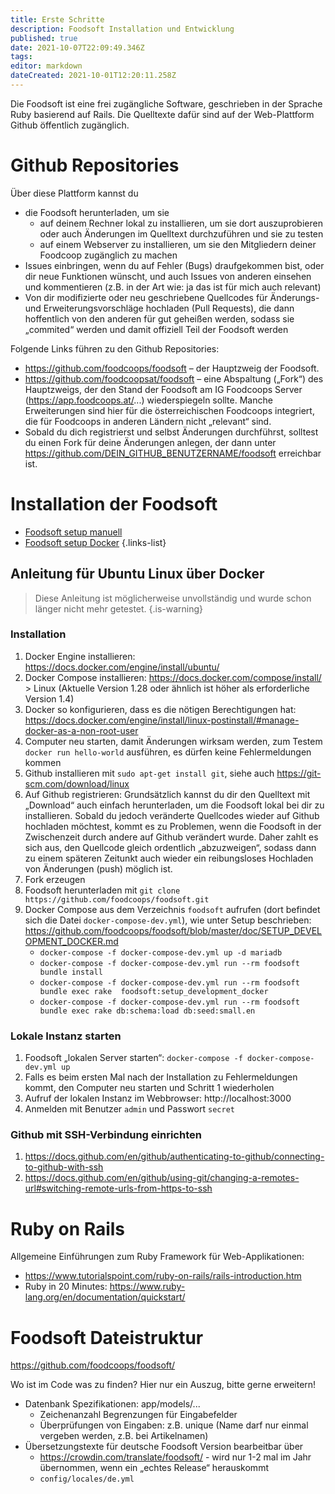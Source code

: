 ```yaml
---
title: Erste Schritte
description: Foodsoft Installation und Entwicklung
published: true
date: 2021-10-07T22:09:49.346Z
tags: 
editor: markdown
dateCreated: 2021-10-01T12:20:11.258Z
---
```


Die Foodsoft ist eine frei zugängliche Software, geschrieben in der Sprache Ruby basierend auf Rails. Die Quelltexte dafür sind auf der Web-Plattform Github öffentlich zugänglich. 

# Github Repositories

Über diese Plattform kannst du 
- die Foodsoft herunterladen, um sie 
  - auf deinem Rechner lokal zu installieren, um sie dort auszuprobieren oder auch Änderungen im Quelltext durchzuführen und sie zu testen
  - auf einem Webserver zu installieren, um sie den Mitgliedern deiner Foodcoop zugänglich zu machen
- Issues einbringen, wenn du auf Fehler (Bugs) draufgekommen bist, oder dir neue Funktionen wünscht, und auch  Issues von anderen einsehen und kommentieren (z.B. in der Art wie: ja das ist für mich auch relevant)
-  Von dir modifizierte oder neu geschriebene Quellcodes für Änderungs- und Erweiterungsvorschläge hochladen (Pull Requests), die dann hoffentlich von den anderen für gut geheißen werden, sodass sie „commited“ werden und damit offiziell Teil der Foodsoft werden

Folgende Links führen zu den Github Repositories:
- https://github.com/foodcoops/foodsoft – der Hauptzweig der Foodsoft.
- https://github.com/foodcoopsat/foodsoft – eine Abspaltung („Fork“) des Hauptzweigs, der den Stand der Foodsoft am IG Foodcoops Server (https://app.foodcoops.at/...) wiederspiegeln sollte. Manche Erweiterungen sind hier für die österreichischen Foodcoops integriert, die für Foodcoops in anderen Ländern nicht „relevant“ sind.
- Sobald du dich registrierst und selbst Änderungen durchführst, solltest du einen Fork für deine Änderungen anlegen, der dann unter https://github.com/DEIN_GITHUB_BENUTZERNAME/foodsoft erreichbar ist.

# Installation der Foodsoft
- [Foodsoft setup manuell](https://github.com/foodcoops/foodsoft/blob/master)
- [Foodsoft setup Docker](https://github.com/foodcoops/foodsoft/blob/master/doc/SETUP_DEVELOPMENT_DOCKER.md)
{.links-list}


## Anleitung für Ubuntu Linux über Docker

> Diese Anleitung ist möglicherweise unvollständig und wurde schon länger nicht mehr getestet.
{.is-warning}


### Installation
1. Docker Engine installieren:  https://docs.docker.com/engine/install/ubuntu/ 
2. Docker Compose installieren: https://docs.docker.com/compose/install/ > Linux (Aktuelle Version 1.28 oder ähnlich ist höher als erforderliche Version 1.4)
3. Docker so konfigurieren, dass es die nötigen Berechtigungen hat: https://docs.docker.com/engine/install/linux-postinstall/#manage-docker-as-a-non-root-user 
4. Computer neu starten, damit Änderungen wirksam werden, zum Testem `docker run hello-world` ausführen, es dürfen keine Fehlermeldungen kommen 
5. Github installieren mit `sudo apt-get install git`, siehe auch https://git-scm.com/download/linux 
6. Auf Github registrieren: Grundsätzlich kannst du dir den Quelltext mit „Download“ auch einfach herunterladen, um die Foodsoft lokal bei dir zu installieren. Sobald du jedoch veränderte Quellcodes wieder auf Github hochladen möchtest, kommt es zu  Problemen, wenn die Foodsoft in der Zwischenzeit durch andere auf Github verändert wurde. Daher zahlt es sich aus, den Quellcode gleich ordentlich „abzuzweigen“, sodass dann zu einem späteren Zeitunkt auch wieder ein reibungsloses Hochladen von Änderungen (push) möglich ist.
7. Fork erzeugen
8. Foodsoft herunterladen mit `git clone https://github.com/foodcoops/foodsoft.git`
9. Docker Compose aus dem Verzeichnis `foodsoft` aufrufen (dort befindet sich die Datei `docker-compose-dev.yml`), wie unter Setup beschrieben: https://github.com/foodcoops/foodsoft/blob/master/doc/SETUP_DEVELOPMENT_DOCKER.md 
     - `docker-compose -f docker-compose-dev.yml up -d mariadb`
     - `docker-compose -f docker-compose-dev.yml run --rm foodsoft bundle install`
     - `docker-compose -f docker-compose-dev.yml run --rm foodsoft bundle exec rake  foodsoft:setup_development_docker`
     - `docker-compose -f docker-compose-dev.yml run --rm foodsoft bundle exec rake db:schema:load db:seed:small.en`

### Lokale Instanz starten
1. Foodsoft „lokalen Server starten“: `docker-compose -f docker-compose-dev.yml up`
2. Falls es beim ersten Mal nach der Installation zu Fehlermeldungen kommt, den Computer neu starten und Schritt 1 wiederholen
3. Aufruf der lokalen Instanz im Webbrowser:  http://localhost:3000 
4. Anmelden mit Benutzer `admin` und Passwort `secret`

### Github mit SSH-Verbindung einrichten
1. https://docs.github.com/en/github/authenticating-to-github/connecting-to-github-with-ssh 
2. https://docs.github.com/en/github/using-git/changing-a-remotes-url#switching-remote-urls-from-https-to-ssh 


# Ruby on Rails 
Allgemeine Einführungen zum Ruby Framework für Web-Applikationen:
- https://www.tutorialspoint.com/ruby-on-rails/rails-introduction.htm 
- Ruby in 20 Minutes: https://www.ruby-lang.org/en/documentation/quickstart/  

# Foodsoft Dateistruktur

https://github.com/foodcoops/foodsoft/ 

Wo ist im Code was zu finden? Hier nur ein Auszug, bitte gerne erweitern!
- Datenbank Spezifikationen: app/models/...
  - Zeichenanzahl  Begrenzungen für Eingabefelder
  - Überprüfungen von Eingaben: z.B. unique (Name darf nur einmal vergeben werden, z.B. bei Artikelnamen)
- Übersetzungstexte für deutsche Foodsoft Version bearbeitbar über
  - https://crowdin.com/translate/foodsoft/ - wird nur 1-2 mal im Jahr übernommen, wenn ein „echtes Release“ herauskommt
  - `config/locales/de.yml` 
